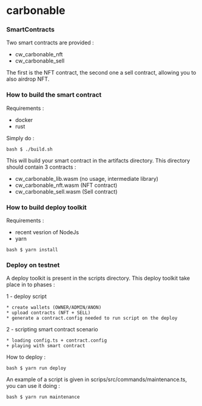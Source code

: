 # carbonable

### SmartContracts

Two smart contracts are provided :
- cw_carbonable_nft
- cw_carbonable_sell

The first is the NFT contract, the second one a sell contract, allowing you to also airdrop NFT.

### How to build the smart contract

Requirements :
- docker
- rust

Simply do :

```shell
bash $ ./build.sh
```

This will build your smart contract in the artifacts directory. This directory should contain 3 contracts :

- cw_carbonable_lib.wasm (no usage, intermediate library)
- cw_carbonable_nft.wasm (NFT contract)
- cw_carbonable_sell.wasm (Sell contract)

### How to build deploy toolkit

Requirements :
- recent vesrion of NodeJs
- yarn

```shell
bash $ yarn install
```

### Deploy on testnet

A deploy toolkit is present in the scripts directory. This deploy toolkit take place in to phases :

1 - deploy script

    * create wallets (OWNER/ADMIN/ANON)
    * upload contracts (NFT + SELL)
    * generate a contract.config needed to run script on the deploy

2 - scripting smart contract scenario

    * loading config.ts + contract.config
    + playing with smart contract

How to deploy :
```shell
bash $ yarn run deploy
```

An example of a script is given in scrips/src/commands/maintenance.ts, you can use it doing :

```shell
bash $ yarn run maintenance
```